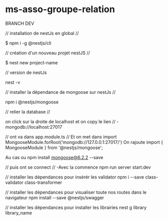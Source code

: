 # ms-asso-groupe-relation

BRANCH DEV

//  installation de nestJs en global //

$ npm i -g @nestjs/cli

// création d'un nouveau projet nestJS //

$ nest new project-name

// version de nestJs 

nest -v

// installer la dépendance de mongoose sur nestJs //

npm i @nestjs/mongoose

// relier la database //

on click sur la droite de  localhost et on copy le lien //
-mongodb://localhost:27017

// ont va dans app.module.ts //
Et on met dans import MongooseModule.forRoot('mongodb://127.0.0.1:27017/')
On rajoute import { MongooseModule } from '@nestjs/mongoose';

Au cas ou npm install mongoose@6.2.2 --save

// puis ont se connect //
-Avec la commence npm run server start:dev

// installer les dépendances pour insérér les validator
npm i --save class-validator class-transformer 

// installer les dépendances pour visualiser toute nos routes dans le navigateur
npm install --save @nestjs/swagger

// installer les dépendances pour installer les librairies 
nest g library library_name



